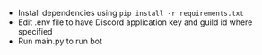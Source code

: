 - Install dependencies using ``pip install -r requirements.txt``
- Edit .env file to have Discord application key and guild id where specified
- Run main.py to run bot